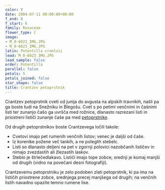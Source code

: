 ```yaml
---
color: Y
date: 2004-07-11 00:00:00+00:00
f_end: 8
f_start: 6
family: Rosaceae
flower_type: C
image:
- M_0-6021_IMG.JPG
- M_0-6023_IMG.JPG
latin: Potentilla crantzii
lead: M_0-6023_IMG.JPG
lead_sample: false
order: Potentilla
parallel: false
petals: 5
petals_joined: false
star_shape: false
title: Crantzev petoprstnik
---
```

Crantzev petoprstnik cveti od junija do avgusta na alpskih travnikih, našli pa ga boste tudi na Snežniku in Blegošu. Cvet s po petimi venčnimi in čašnimi listi ter zunanjo čašo ga uvršča med rožnice, dlanasto razrezani listi in priostreni lističi zunanje čaše pa med [petoprstnike](../genus/potentilla/).

Od drugih petoprstnikov boste Crantzevega ločili takole:

-   Cvetovi imajo pet rumenih venčnih listov; venec je daljši od čaše.
-   Iz korenike požene več tankih, a ne poleglih stebelc.
-   Listi so dlanasto deljeni na pet v zgornji polovici nazobčanih lističev in nimajo zvezdastih ali žlezastih laskov.
-   Steblo je štrlečedlakavo. Lističi imajo tope zobce; srednji je komaj manjši od drugih (vidno na povečani desni fotografiji).

Crantzevemu petoprstniku je zelo podoben zlati petoprstnik, ki pa ima na lističih priostrene zobce, srednjega precej manjšega od drugih; na venčnih listih navadno opazite temno rumene lise.
